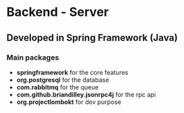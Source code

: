<h1>Backend - Server</h1>
<h2>Developed in Spring Framework (Java)</h2>
<h3>Main packages</h3>
<ul>
  <li><strong>springframework</strong> for the core features</li>
  <li><strong>org.postgresql</strong> for the database</li>
  <li><strong>com.rabbitmq</strong> for the queue</li>
  <li><strong>com.github.briandilley.jsonrpc4j</strong> for the rpc api</li>
  <li><strong>org.projectlombokt</strong> for dev purpose</li>
</ul>
